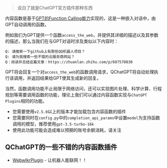 > 说白了就是ChatGPT官方插件那种东西

内容函数是基于[GPT的Function Calling能力](https://platform.openai.com/docs/guides/gpt/function-calling)实现的，这是一种嵌入对话中，由GPT自动调用的函数。  

例如我们为GPT提供一个函数`access_the_web`，并提供其详细的描述以及其参数的描述，那么当我们在与GPT对话时涉及类似以下内容时：

```
Q: 请搜索一下github上有那些QQ机器人项目？
Q: 请为我搜索一些不错的云服务商网站？
Q：阅读并总结这篇文章：https://zhuanlan.zhihu.com/p/607570830
```

GPT将会回复一个对`access_the_web`的函数调用请求，QChatGPT将自动处理执行该调用，并返回结果给GPT使其生成新的回复。

当然，函数调用功能不止局限于网络访问，还可以实现图片处理、科学计算、行程规划等需要调用函数的功能，理论上我们可以通过内容函数实现与`ChatGPT Plugins`相同的功能。

- 您需要使用`v2.5.0`以上的版本才能加载包含内容函数的插件
- 您需要同时在`config.py`中的`completion_api_params`中设置`model`为支持函数调用的模型，推荐使用`gpt-3.5-turbo-16k`
- 使用此功能可能会造成难以预期的账号余额消耗，请关注

## QChatGPT的一些不错的内容函数插件

- [WebwlkrPlugin](https://github.com/RockChinQ/WebwlkrPlugin) - 让机器人能联网！！
